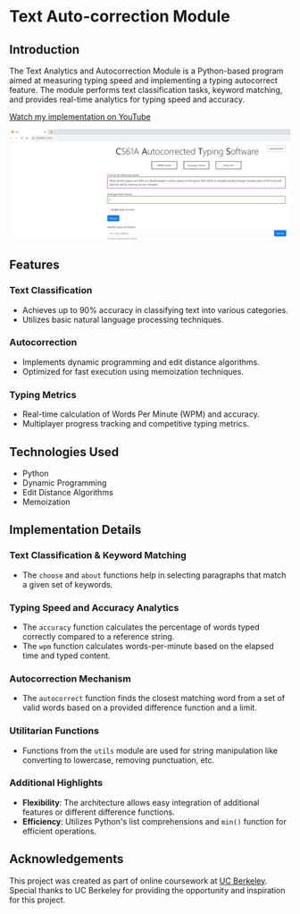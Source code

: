 # Text Auto-correction Module

## Introduction

The Text Analytics and Autocorrection Module is a Python-based program aimed at measuring typing speed and implementing a typing autocorrect feature. The module performs text classification tasks, keyword matching, and provides real-time analytics for typing speed and accuracy.

[Watch my implementation on YouTube](https://youtu.be/ENGe_OFuRbk)

![Text Analytics and Autocorrection Interface](images/Cats_proj.png)

## Features

### Text Classification
- Achieves up to 90% accuracy in classifying text into various categories.
- Utilizes basic natural language processing techniques.

### Autocorrection
- Implements dynamic programming and edit distance algorithms.
- Optimized for fast execution using memoization techniques.

### Typing Metrics
- Real-time calculation of Words Per Minute (WPM) and accuracy.
- Multiplayer progress tracking and competitive typing metrics.

## Technologies Used
- Python
- Dynamic Programming
- Edit Distance Algorithms
- Memoization

## Implementation Details

### Text Classification & Keyword Matching
- The `choose` and `about` functions help in selecting paragraphs that match a given set of keywords.

### Typing Speed and Accuracy Analytics
- The `accuracy` function calculates the percentage of words typed correctly compared to a reference string.
- The `wpm` function calculates words-per-minute based on the elapsed time and typed content.

### Autocorrection Mechanism
- The `autocorrect` function finds the closest matching word from a set of valid words based on a provided difference function and a limit.

### Utilitarian Functions
- Functions from the `utils` module are used for string manipulation like converting to lowercase, removing punctuation, etc.

### Additional Highlights
- **Flexibility**: The architecture allows easy integration of additional features or different difference functions.
- **Efficiency**: Utilizes Python's list comprehensions and `min()` function for efficient operations.


## Acknowledgements

This project was created as part of online coursework at [UC Berkeley](https://inst.eecs.berkeley.edu/~cs61a/su20/proj/cats/). Special thanks to UC Berkeley for providing the opportunity and inspiration for this project.

